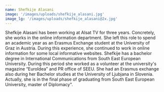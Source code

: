 ```yaml
---
name: Shefkije Alasani
image: '/images/uploads/shefkije_alasani.jpg'
image_lg: '/images/uploads/shefkije_alasani@2x.jpg'
---
```


Shefkije Alasani has been working at Alsat TV for three years. Concretely, she works  in the online information department. She left this role to spend an academic year as an Erasmus Exchange student at the University of Graz in Austria. During this experience,  she continued to work in online information for some local informative websites.  Shefkije has a bachelor degree in International Communications from South East European University. During this period she worked as a volunteer at the university's magazine “EuroIdea” and PR office of SEEU. She had an Erasmus exchange also during her Bachelor studies at the University of Ljubjana in Slovenia.  Actually, she is in the final phase of graduating from South East European University, master of Diplomacy".